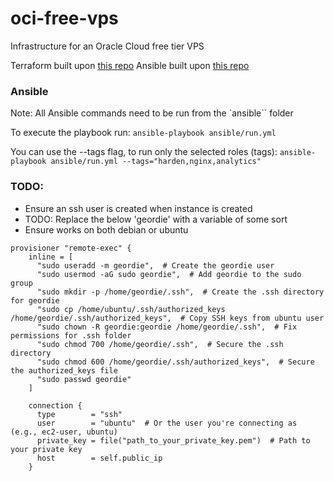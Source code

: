 # oci-free-vps

Infrastructure for an Oracle Cloud free tier VPS

Terraform built upon [this repo](https://github.com/Fitzsimmons/oracle-always-free-vps?tab=readme-ov-file)
Ansible built upon [this repo](https://github.com/EricDriussi/host-your-own?tab=readme-ov-file)

### Ansible

Note: All Ansible commands need to be run from the `ansible`` folder

To execute the playbook run:
`ansible-playbook ansible/run.yml`

You can use the --tags flag, to run only the selected roles (tags):
`ansible-playbook ansible/run.yml --tags="harden,nginx,analytics"`

### TODO:

- Ensure an ssh user is created when instance is created
- TODO: Replace the below 'geordie' with a variable of some sort
- Ensure works on both debian or ubuntu

```
provisioner "remote-exec" {
    inline = [
      "sudo useradd -m geordie",  # Create the geordie user
      "sudo usermod -aG sudo geordie",  # Add geordie to the sudo group
      "sudo mkdir -p /home/geordie/.ssh",  # Create the .ssh directory for geordie
      "sudo cp /home/ubuntu/.ssh/authorized_keys /home/geordie/.ssh/authorized_keys",  # Copy SSH keys from ubuntu user
      "sudo chown -R geordie:geordie /home/geordie/.ssh",  # Fix permissions for .ssh folder
      "sudo chmod 700 /home/geordie/.ssh",  # Secure the .ssh directory
      "sudo chmod 600 /home/geordie/.ssh/authorized_keys",  # Secure the authorized_keys file
      "sudo passwd geordie"
    ]

    connection {
      type        = "ssh"
      user        = "ubuntu"  # Or the user you're connecting as (e.g., ec2-user, ubuntu)
      private_key = file("path_to_your_private_key.pem")  # Path to your private key
      host        = self.public_ip
    }
```
